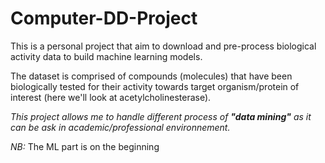 # Computer-DD-Project

This is a personal project that aim to download and pre-process biological activity data to build machine learning models. 

The dataset is comprised of compounds (molecules) that have been biologically tested for their activity towards target organism/protein of interest (here we'll look at acetylcholinesterase).

*This project allows me to handle different process of **"data mining"** as it can be ask in academic/professional environnement.*


*NB:* The ML part is on the beginning
